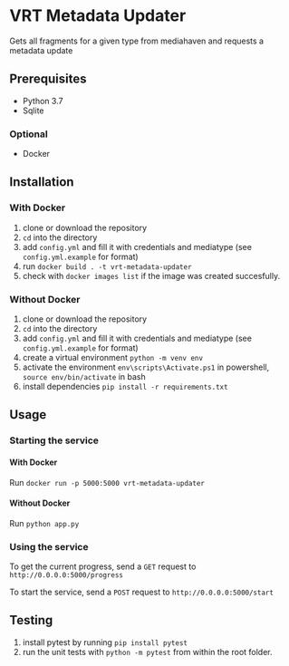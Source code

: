# VRT Metadata Updater

Gets all fragments for a given type from mediahaven and requests a metadata update

## Prerequisites

- Python 3.7
- Sqlite

### Optional

- Docker

## Installation

### With Docker
1. clone or download the repository
2. `cd` into the directory
3. add `config.yml` and fill it with credentials and mediatype (see `config.yml.example` for format)
4. run `docker build . -t vrt-metadata-updater`
5. check with `docker images list` if the image was created succesfully.

### Without Docker
1. clone or download the repository
2. `cd` into the directory
3. add `config.yml` and fill it with credentials and mediatype (see `config.yml.example` for format)
4. create a virtual environment `python -m venv env`
5. activate the environment `env\scripts\Activate.ps1` in powershell, `source env/bin/activate` in bash
6. install dependencies `pip install -r requirements.txt`

## Usage

### Starting the service

#### With Docker

Run `docker run -p 5000:5000 vrt-metadata-updater`

#### Without Docker

Run `python app.py`

### Using the service

To get the current progress, send a `GET` request to `http://0.0.0.0:5000/progress`

To start the service, send a `POST` request to `http://0.0.0.0:5000/start`

## Testing

1. install pytest by running `pip install pytest`
2. run the unit tests with `python -m pytest` from within the root folder.